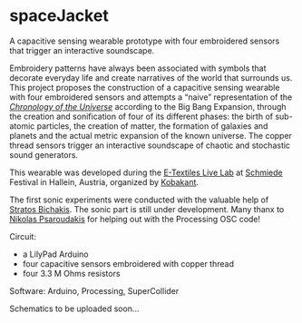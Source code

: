 spaceJacket
===========

A capacitive sensing wearable prototype with four embroidered sensors that trigger an interactive soundscape.

Embroidery patterns have always been associated with symbols that decorate everyday life and create narratives of the world that surrounds us. This project proposes the construction of a capacitive sensing wearable with four embroidered sensors and attempts a “naive” representation of the <a href="http://en.wikipedia.org/wiki/Chronology_of_the_universe#mediaviewer/File:CMB_Timeline300_no_WMAP.jpg"><em>Chronology of the Universe</em></a> according to the Big Bang Expansion, through the creation and sonification of four of its different phases: the birth of sub-atomic particles, the creation of matter, the formation of galaxies and planets and the actual metric expansion of the known universe. The copper thread sensors trigger an interactive soundscape of chaotic and stochastic sound generators.

This wearable was developed during the <a href="http://www.kobakant.at/DIY/?p=4305">E-Textiles Live Lab</a> at <a href="http://schmiede.ca/">Schmiede</a> Festival in Hallein, Austria, organized by <a href="http://www.kobakant.at/">Kobakant</a>.

The first sonic experiments were conducted with the valuable help of <a href="https://github.com/StratosBichakis">Stratos Bichakis</a>. The sonic part is still under development.
Many thanx to <a href="http://www.nikolaspsaroudakis.com/projects/">Nikolas Psaroudakis</a> for helping out with the Processing OSC code!

Circuit:
* a LilyPad Arduino
* four capacitive sensors embroidered with copper thread
* four 3.3 M Ohms resistors

Software: Arduino, Processing, SuperCollider

Schematics to be uploaded soon...

